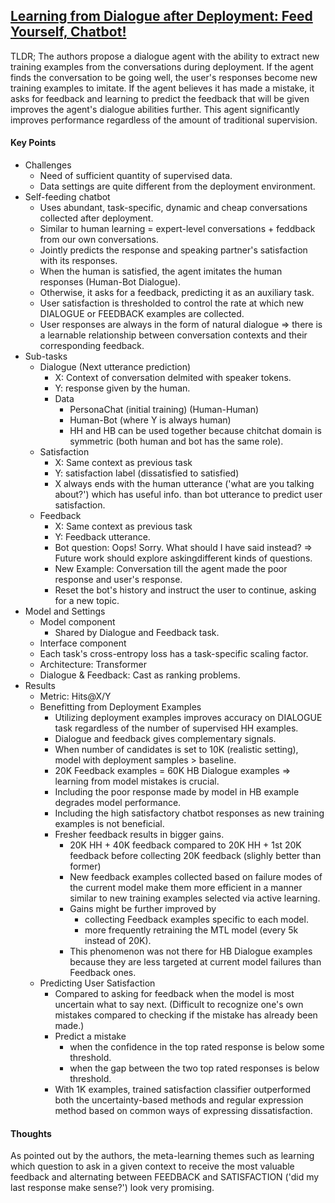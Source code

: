 ## [Learning from Dialogue after Deployment: Feed Yourself, Chatbot!](https://arxiv.org/abs/1901.05415)

TLDR; The authors propose a dialogue agent with the ability to extract new training examples from the conversations during deployment. If the agent finds the conversation to be going well, the user's responses become new training examples to imitate. If the agent believes it has made a mistake, it asks for feedback and learning to predict the feedback that will be given improves the agent's dialogue abilities further. This agent significantly improves performance regardless of the amount of traditional supervision.

#### Key Points
- Challenges
  - Need of sufficient quantity of supervised data.
  - Data settings are quite different from the deployment environment.
- Self-feeding chatbot
  - Uses abundant, task-specific, dynamic and cheap conversations collected after deployment.
  - Similar to human learning = expert-level conversations + feddback from our own conversations.
  - Jointly predicts the response and speaking partner's satisfaction with its responses.
  - When the human is satisfied, the agent imitates the human responses (Human-Bot Dialogue).
  - Otherwise, it asks for a feedback, predicting it as an auxiliary task.
  - User satisfaction is thresholded to control the rate at which new DIALOGUE or FEEDBACK examples are collected.
  - User responses are always in the form of natural dialogue => there is a learnable relationship between conversation contexts and their corresponding feedback.
- Sub-tasks
  - Dialogue (Next utterance prediction)
    - X: Context of conversation delmited with speaker tokens.
    - Y: response given by the human.
    - Data
      - PersonaChat (initial training) (Human-Human)
      - Human-Bot (where Y is always human)
      - HH and HB can be used together because chitchat domain is symmetric (both human and bot has the same role).
  - Satisfaction
    - X: Same context as previous task
    - Y: satisfaction label (dissatisfied to satisfied)
    - X always ends with the human utterance ('what are you talking about?') which has useful info. than bot utterance to predict user satisfaction.
  - Feedback
    - X: Same context as previous task
    - Y: Feedback utterance.
    - Bot question: Oops! Sorry. What should I have said instead? => Future work should explore askingdifferent kinds of questions.
    - New Example: Conversation till the agent made the poor response and user's response.
    - Reset the bot's history and instruct the user to continue, asking for a new topic.
- Model and Settings
  - Model component
    - Shared by Dialogue and Feedback task.
  - Interface component
  - Each task's cross-entropy loss has a task-specific scaling factor.
  - Architecture: Transformer
  - Dialogue & Feedback: Cast as ranking problems.
- Results
  - Metric: Hits@X/Y
  - Benefitting from Deployment Examples
    - Utilizing deployment examples improves accuracy on DIALOGUE task regardless of the number of supervised HH examples.
    - Dialogue and feedback gives complementary signals.
    - When number of candidates is set to 10K (realistic setting), model with deployment samples > baseline.
    - 20K Feedback examples = 60K HB Dialogue examples => learning from model mistakes is crucial.
    - Including the poor response made by model in HB example degrades model performance.
    - Including the high satisfactory chatbot responses as new training examples is not beneficial.
    - Fresher feedback results in bigger gains.
      - 20K HH + 40K feedback compared to 20K HH + 1st 20K feedback before collecting 20K feedback (slighly better than former)
      - New feedback examples collected based on failure modes of the current model make them more efficient in a manner similar to new training examples selected via active learning.
      - Gains might be further improved by
        - collecting Feedback examples specific to each model.
        - more frequently retraining the MTL model (every 5k instead of 20K).
      - This phenomenon was not there for HB Dialogue examples because they are less targeted at current model failures than Feedback ones.
  - Predicting User Satisfaction
    - Compared to asking for feedback when the model is most uncertain what to say next. (Difficult to recognize one's own mistakes compared to checking if the mistake has already been made.)
    - Predict a mistake 
      - when the confidence in the top rated response is below some threshold.
      - when the gap between the two top rated responses is below threshold.
    - With 1K examples, trained satisfaction classifier outperformed both the uncertainty-based methods and regular expression method based on common ways of expressing dissatisfaction.

#### Thoughts
As pointed out by the authors, the meta-learning themes such as learning which question to ask in a given context to receive the most valuable feedback and alternating between FEEDBACK and SATISFACTION ('did my last response make sense?') look very promising.


